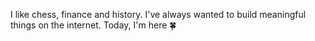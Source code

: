 I like chess, finance and history. I've always wanted to build meaningful things on the internet. Today, I'm here 🍀
<!---
henripacheco27/henripacheco27 is a ✨ special ✨ repository because its `README.md` (this file) appears on your GitHub profile.
You can click the Preview link to take a look at your changes.
--->

